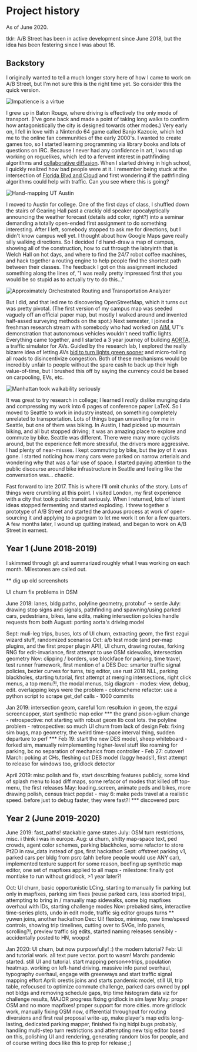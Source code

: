 # Project history

As of June 2020.

tldr: A/B Street has been in active development since June 2018, but the idea has been festering since I was about 16.

<!--ts-->

<!--te-->

## Backstory

I originally wanted to tell a much longer story here of how I came to work on A/B Street, but I'm not sure this is the right time yet. So consider this the quick version.

![Impatience is a virtue](cloud_florida.jpg)

I grew up in Baton Rouge, where driving is effectively the only mode of transport. (I've gone back and made a point of taking long walks to confirm how antagonistically the city is designed towards other modes.) Very early on, I fell in love with a Nintendo 64 game called Banjo Kazooie, which led me to the online fan communities of the early 2000's. I wanted to create games too, so I started learning programming via library books and lots of questions on IRC. Because I never had any confidence in art, I wound up working on roguelikes, which led to a fervent interest in pathfinding algorithms and [collaborative diffusion](http://www.cs.colorado.edu/~ralex/papers/PDF/OOPSLA06antiobjects.pdf). When I started driving in high school, I quickly realized how bad people were at it. I remember being stuck at the intersection of [Florida Blvd and Cloud](https://www.openstreetmap.org/node/1279204989) and first wondering if the pathfinding algorithms could help with traffic. Can you see where this is going?

![Hand-mapping UT Austin](ut_map.png)

I moved to Austin for college. One of the first days of class, I shuffled down the stairs of Gearing Hall past a crackly old speaker apocalyptically announcing the weather forecast (details add color, right?) into a seminar demanding a totally open-ended first assignment to do something interesting. After I left, somebody stopped to ask me for directions, but I didn't know campus well yet. I thought about how Google Maps gave really silly walking directions. So I decided I'd hand-draw a map of campus, showing all of the construction, how to cut through the labryinth that is Welch Hall on hot days, and where to find the 24/7 robot coffee machines, and hack together a routing engine to help people find the shortest path between their classes. The feedback I got on this assignment included something along the lines of, "I was really pretty impressed first that you would be so stupid as to actually try to do this..."

![Approximately Orchestrated Routing and Transportation Analyzer](aorta.gif)

But I did, and that led me to discovering OpenStreetMap, which it turns out was pretty pivotal. (The first version of my campus map was seeded vaguely off an official paper map, but mostly I walked around and invented half-assed surveying methods on the spot.) Next semester, I joined a freshman research stream with somebody who had worked on [AIM](http://www.cs.utexas.edu/~aim/), UT's demonstration that autonomous vehicles wouldn't need traffic lights. Everything came together, and I started a 3 year journey of building [AORTA](https://github.com/dabreegster/aorta/), a traffic simulator for AVs. Guided by the research lab, I explored the really bizarre idea of letting AVs [bid to turn lights green sooner](http://www.cs.utexas.edu/~aim/papers/ITSC13-dcarlino.pdf) and micro-tolling all roads to disincentivize congestion. Both of these mechanisms would be incredibly unfair to people without the spare cash to back up their high value-of-time, but I brushed this off by saying the currency could be based on carpooling, EVs, etc.

![Manhattan took walkability seriously](manhattan.jpg)

It was great to try research in college; I learned I _really_ dislike munging data and compressing my work into 6 pages of conference paper LaTeX. So I moved to Seattle to work in industry instead, on something completely unrelated to transportation. Lots of things began unravelling for me in Seattle, but one of them was biking. In Austin, I had picked up mountain biking, and all but stopped driving; it was an amazing place to explore and commute by bike. Seattle was different. There were many more cyclists around, but the experience felt more stressful, the drivers more aggressive. I had plenty of near-misses. I kept commuting by bike, but the joy of it was gone. I started noticing how many cars were parked on narrow arterials and wondering why that was a fair use of space. I started paying attention to the public discourse around bike infrastructure in Seattle and feeling like the conversation was... chaotic.

Fast forward to late 2017. This is where I'll omit chunks of the story. Lots of things were crumbling at this point. I visited London, my first experience with a city that took public transit seriously. When I returned, lots of latent ideas stopped fermenting and started exploding. I threw together a prototype of A/B Street and started the arduous process at work of open-sourcing it and applying to a program to let me work it on for a few quarters. A few months later, I wound up quitting instead, and began to work on A/B Street in earnest.

## Year 1 (June 2018-2019)

I skimmed through git and summarized roughly what I was working on each month. Milestones are called out.


** dig up old screenshots



UI churn
fix problems in OSM



June 2018: lanes, bldg paths, polyline geometry, protobuf -> serde
July: drawing stop signs and signals, pathfinding and spawning/using parked cars, pedestrians, bikes, lane edits, making intersection policies handle requests from both
August: porting aorta's driving model

Sept: muli-leg trips, buses, lots of UI churn, extracting geom, the first ezgui wizard stuff, randomized scenarios
Oct: a/b test mode (and per-map plugins, and the first proper plugin API), UI churn, drawing routes, forking RNG for edit-invariance, first attempt to use OSM sidewalks, intersection geometry
Nov: clipping / borders, use blockface for parking, time travel, test runner framework, first mention of a DES
Dec: smarter traffic signal policies, bezier curves for turns, tsig editor, use rust 2018 NLL, parking blackholes, starting tutorial, first attempt at merging intersections, right click menus, a top menu?!, the modal menus, tsig diagram
	- modes: view, debug, edit. overlapping keys were the problem
	- colorscheme refactor: use a python script to scrape get_def calls
	- 1000 commits

Jan 2019: intersection geom, careful 1cm resoltuion in geom, the ezgui screencapper, start synthetic map edior
	*** the grand pison->glium change
	- retrospective: not starting with robust geom lib cost lots. the polyline problem
	- retrospective: so much UI churn from lack of design
Feb: fixing sim bugs, map geometry, the weird time-space interval thing, sudden departure to perf
	*** Feb 19: start the new DES model, sheep whiteboard
	- forked sim, manually reimplementing higher-level stuff like roaming for parking, bc no separation of mechanics from controller
	- Feb 27: cutover!
March: poking at CHs, fleshing out DES model (laggy heads!), first attempt to release for windows too, gridlock detector

April 2019: misc polish and fix, start describing features publicly, some kind of splash menu to load diff maps, some refacor of modes that killed off top-menu, the first releases
May: loading_screen, animate peds and bikes, more drawing polish, census tract popdat
	- may 6: make peds travel at a realistic speed. before just to debug faster, they were fast?!
	*** discovered psrc

## Year 2 (June 2019-2020)

June 2019: fast_paths! stackable game states
July: OSM turn restrictions, misc. i think i was in europe.
Aug: ui churn, shitty map-space text, ped crowds, agent color schemes, parking blackholes, some refactor to store Pt2D in raw_data instead of gps, first hackathon
Sept: offstreet parking v1, parked cars per bldg from psrc (ahh before people would use ANY car), implemented texture support for some reason, beefing up synthetic map editor, one set of mapfixes applied to all maps
	- milestone: finally got montlake to run without gridlock, >1 year later?!

Oct: UI churn, basic opportunistic LCing, starting to manually fix parking but only in mapfixes, parking sim fixes (reuse parked cars, less aborted trips), attempting to bring in / manually map sidewalks, some big mapfixes overhaul with IDs, starting challenge modes
Nov: prebaked sims, interactive time-series plots, undo in edit mode, traffic sig editor groups turns
	** yuwen joins, another hackathon
Dec: UI! flexbox, minimap, new time/speed controls, showing trip timelines, cutting over to SVGs, info panels, scrolling?!, preview traffic sig edits, started naming releases sensibly
	- accidentally posted to HN, woops!

Jan 2020: UI churn, but now purposefully! :) the modern tutorial?
Feb: UI and tutorial work. all text pure vector. port to wasm!
March: pandemic started. still UI and tutorial. start mapping person<->trips, population heatmap. working on left-hand driving. massive info panel overhaul, typography overhaul, engage with greenways and start traffic signal mapping effort
April: orestis joins and starts pandemic model, still UI, trip table, refocused to optimize commute challenge, parked cars owned by ppl not bldgs and removing schedule gaps, trip time histogram data viz for challenge results, MAJOR progress fixing gridlock in sim layer
May: proper OSM and no more mapfixes! proper support for more cities. more gridlock work, manually fixing OSM now, differential throughput for routing diversions and first real proposal write-up, make player's map edits long-lasting, dedicated parking mapper, finished fixing hidpi bugs probably, handling multi-step turn restrictions and attempting new tsig editor based on this, polishing UI and rendering, generating random bios for people, and of course writing docs like this to prep for release ;)
